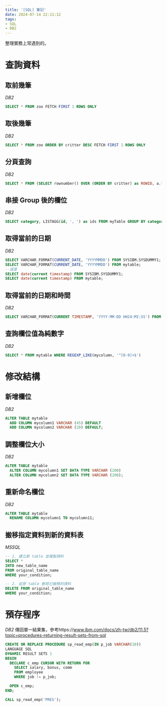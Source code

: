 ```yaml
---
title: '[SQL] 筆記'
date: 2024-07-14 22:11:12
tags:
- SQL
- DB2
---
```

整理實務上常遇到的。
<!--more-->
# 查詢資料

## 取前幾筆

_DB2_

```sql
SELECT * FROM zoo FETCH FIRST 1 ROWS ONLY
```

## 取後幾筆

_DB2_

```sql
SELECT * FROM zoo ORDER BY critter DESC FETCH FIRST 1 ROWS ONLY
```

## 分頁查詢

_DB2_

```sql
SELECT * FROM (SELECT rownumber() OVER (ORDER BY critter) as ROWID, a.* FROM zoo a) WHERE ROWID BETWEEN 11 AND 20
```

## 串接 Group 後的欄位

_DB2_

```sql
SELECT category, LISTAGG(id, ', ') as ids FROM myTable GROUP BY category;
```

## 取得當前的日期

_DB2_

```sql
SELECT VARCHAR_FORMAT(CURRENT_DATE, 'YYYYMMDD') FROM SYSIBM.SYSDUMMY1;
SELECT VARCHAR_FORMAT(CURRENT_DATE, 'YYYYMMDD') FROM mytable;
--或是
SELECT date(current timestamp) FROM SYSIBM.SYSDUMMY1;
SELECT date(current timestamp) FROM mytable;
```

## 取得當前的日期和時間

_DB2_

```sql
SELECT VARCHAR_FORMAT(CURRENT TIMESTAMP, 'YYYY-MM-DD HH24:MI:SS') FROM SYSIBM.SYSDUMMY1;
```

## 查詢欄位值為純數字

_DB2_

```sql
SELECT * FROM mytable WHERE REGEXP_LIKE(mycolumn, '^[0-9]+$')
```

# 修改結構

## 新增欄位

_DB2_

```sql
ALTER TABLE mytable
  ADD COLUMN mycolumn1 VARCHAR (45) DEFAULT
  ADD COLUMN mycolumn2 VARCHAR (20) DEFAULT;
```

## 調整欄位大小

_DB2_

```sql
ALTER TABLE mytable 
  ALTER COLUMN mycolumn1 SET DATA TYPE VARCHAR (200)
  ALTER COLUMN mycolumn2 SET DATA TYPE VARCHAR (200);
```

## 重新命名欄位

_DB2_

```sql
ALTER TABLE mytable
  RENAME COLUMN mycolumn1 TO mycolumn11;
```

## 搬移指定資料到新的資料表

_MSSQL_

```sql
-- 1. 建立新 table 並複製資料
SELECT * 
INTO new_table_name
FROM original_table_name
WHERE your_condition;

-- 2. 從原 table 刪除已搬移的資料
DELETE FROM original_table_name 
WHERE your_condition;
```

# 預存程序

_DB2_
傳回單一結果集，參考https://www.ibm.com/docs/zh-tw/db2/11.5?topic=procedures-returning-result-sets-from-sql

```sql
CREATE OR REPLACE PROCEDURE sp_read_emp(IN p_job VARCHAR(10))
LANGUAGE SQL
DYNAMIC RESULT SETS 1
BEGIN
  DECLARE c_emp CURSOR WITH RETURN FOR
    SELECT salary, bonus, comm
    FROM employee
    WHERE job != p_job;

  OPEN c_emp;
END;

CALL sp_read_emp('PRES');
```
